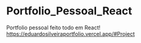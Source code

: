 # Portfolio_Pessoal_React
Portfolio pessoal feito todo em React! https://eduardosilveiraportfolio.vercel.app/#Project
